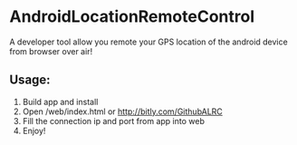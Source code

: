 # AndroidLocationRemoteControl
A developer tool allow you remote your GPS location of the android device from browser over air!

Usage:
------

 1. Build app and install 
 2. Open /web/index.html or
    http://bitly.com/GithubALRC
 3. Fill the connection ip and port from app into web
 4. Enjoy!


